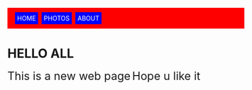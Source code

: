 
<html>
<head>
    <meta name="viewport" content="width=device-width, initial-scale=1.0">
<title>JAI BALAYYA</title>
<style>
a{
text-decoration:none ;background-color:blue ;color:white;padding:5px;margin:2px
}
p{
background-color:red ;width:100%; padding:15px;color:white
}
body{margin:auto;padding:auto;
background-image:url("https://th.bing.com/th/id/OIP.zlzNxiNTN4Nyv4Gsw1qlugHaEo?w=256&h=180&c=7&o=5&dpr=1.32&pid=1.7");
    
}
p1{
font-size:25px
}

</style>
</head>
<body>
    

<p>
<a  href="home.html">HOME</a>
<a  href="photos.html">PHOTOS</a>
<a  href="about.html">ABOUT</a>
</p>
<div>
<h1>HELLO ALL</h1>
<p1>This is a new web page</p1>
<p1>Hope u like it</p1>
    </div>
</body>
</html>
